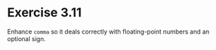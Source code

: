 # Exercise 3.11

Enhance `comma` so it deals correctly with floating-point numbers and an optional sign.
